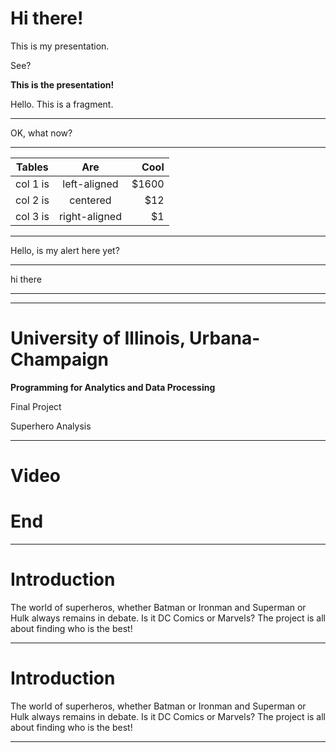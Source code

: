 # Hi there!

This is my presentation.

See?

**This is the presentation!**

<p class="fragment">Hello.  This is a fragment.</p>

---

OK, what now?

<div id="vis"></div>

---

| Tables   |      Are      |  Cool |
|----------|:-------------:|------:|
| col 1 is |  left-aligned | $1600 |
| col 2 is |    centered   |   $12 |
| col 3 is | right-aligned |    $1 |

---

Hello, is my alert here yet?

---

<!-- .slide: data-background-color="#999999" -->

hi there

---

<!-- .slide: data-background-iframe="https://www.youtube.com/embed/adzYW5DZoWs" data-background-interactive -->

---

# University of Illinois, Urbana-Champaign

**Programming for Analytics and Data Processing**

Final Project

<p class="fragment">Superhero Analysis</p>

---

# Video

<!-- .slide: data-background-iframe="https://www.youtube.com/embed/HtWuOYiKZKA" data-background-interactive -->

# End

---

# Introduction

The world of superheros, whether Batman or Ironman and Superman or Hulk always remains in debate. Is it DC Comics or Marvels? The project is all about finding who is the best!

---

# Introduction

The world of superheros, whether Batman or Ironman and Superman or Hulk always remains in debate. Is it DC Comics or Marvels? The project is all about finding who is the best!

---